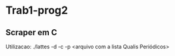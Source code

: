 # Trab1-prog2
## Scraper em C
Utilizacao: ./lattes -d <diretorio com os CVs> -c <arquivo com a lista Qualis Conf> -p <arquivo com a lista Qualis Periódicos>
